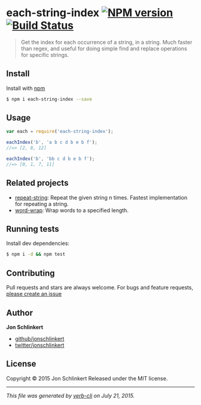# each-string-index [![NPM version](https://badge.fury.io/js/each-string-index.svg)](http://badge.fury.io/js/each-string-index)  [![Build Status](https://travis-ci.org/jonschlinkert/each-string-index.svg)](https://travis-ci.org/jonschlinkert/each-string-index)

> Get the index for each occurrence of a string, in a string. Much faster than regex, and useful for doing simple find and replace operations for specific strings.

## Install

Install with [npm](https://www.npmjs.com/)

```sh
$ npm i each-string-index --save
```

## Usage

```js
var each = require('each-string-index');

eachIndex('b', 'a b c d b e b f');
//=> [2, 8, 12]

eachIndex('b', 'bb c d b e b f');
//=> [0, 1, 7, 11]
```

## Related projects

* [repeat-string](https://github.com/jonschlinkert/repeat-string): Repeat the given string n times. Fastest implementation for repeating a string.
* [word-wrap](https://github.com/jonschlinkert/word-wrap): Wrap words to a specified length.

## Running tests

Install dev dependencies:

```sh
$ npm i -d && npm test
```

## Contributing

Pull requests and stars are always welcome. For bugs and feature requests, [please create an issue](https://github.com/jonschlinkert/each-string-index/issues/new)

## Author

**Jon Schlinkert**

+ [github/jonschlinkert](https://github.com/jonschlinkert)
+ [twitter/jonschlinkert](http://twitter.com/jonschlinkert)

## License

Copyright © 2015 Jon Schlinkert
Released under the MIT license.

***

_This file was generated by [verb-cli](https://github.com/assemble/verb-cli) on July 21, 2015._